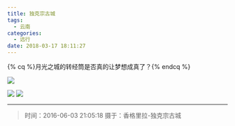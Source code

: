```yaml
---
title: 独克宗古城
tags:
  - 云南
categories:
  - 远行
date: 2018-03-17 18:11:27
---
```


{% cq %}月光之城的转经筒是否真的让梦想成真了？{% endcq %}

![](/images/Photography/Du-Ke-Zong_1.jpg)

<!-- more -->

![](/images/Photography/Du-Ke-Zong_2.jpg)
![](/images/Photography/Du-Ke-Zong_3.jpg)

---

> 时间：2016-06-03 21:05:18
> 摄于：香格里拉-独克宗古城
